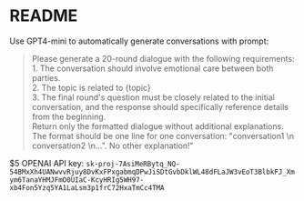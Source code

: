 # README

Use GPT4-mini to automatically generate conversations with prompt:

> Please generate a 20-round dialogue with the following requirements:\
                   1. The conversation should involve emotional care between both parties.\
                   2. The topic is related to {topic}  
                   3. The final round\'s question must be closely related to the initial conversation, and the response should specifically reference details from the beginning.\
  Return only the formatted dialogue without additional explanations. \
  The format should be one line for one conversation: \"conversation1 \n conversation2 \n...\". No other explanation!"

$5 OPENAI API key: `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`
